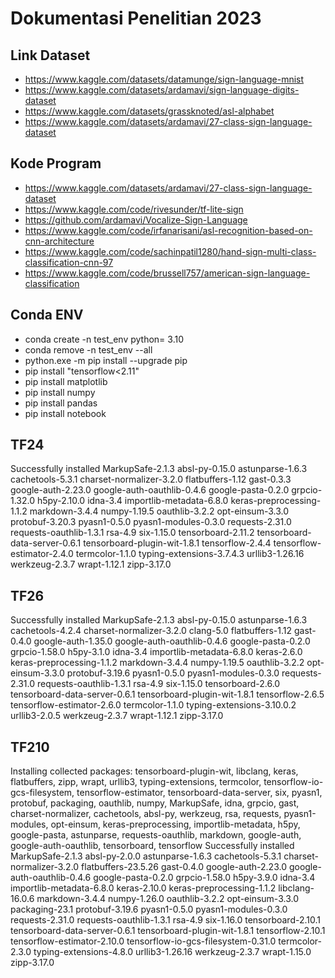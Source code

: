 # Dokumentasi Penelitian 2023

## Link Dataset
- https://www.kaggle.com/datasets/datamunge/sign-language-mnist
- https://www.kaggle.com/datasets/ardamavi/sign-language-digits-dataset
- https://www.kaggle.com/datasets/grassknoted/asl-alphabet
- https://www.kaggle.com/datasets/ardamavi/27-class-sign-language-dataset

## Kode Program
- https://www.kaggle.com/datasets/ardamavi/27-class-sign-language-dataset
- https://www.kaggle.com/code/rivesunder/tf-lite-sign
- https://github.com/ardamavi/Vocalize-Sign-Language
- https://www.kaggle.com/code/irfanarisani/asl-recognition-based-on-cnn-architecture
- https://www.kaggle.com/code/sachinpatil1280/hand-sign-multi-class-classification-cnn-97
- https://www.kaggle.com/code/brussell757/american-sign-language-classification

## Conda ENV
- conda create -n test_env python= 3.10
- conda remove -n test_env --all
- python.exe -m pip install --upgrade pip
- pip install "tensorflow<2.11"
- pip install matplotlib
- pip install numpy
- pip install pandas
- pip install notebook

## TF24
Successfully installed MarkupSafe-2.1.3 absl-py-0.15.0 astunparse-1.6.3 cachetools-5.3.1 charset-normalizer-3.2.0 flatbuffers-1.12 gast-0.3.3 google-auth-2.23.0 google-auth-oauthlib-0.4.6 google-pasta-0.2.0 grpcio-1.32.0 h5py-2.10.0 idna-3.4 importlib-metadata-6.8.0 keras-preprocessing-1.1.2 markdown-3.4.4 numpy-1.19.5 oauthlib-3.2.2 opt-einsum-3.3.0 protobuf-3.20.3 pyasn1-0.5.0 pyasn1-modules-0.3.0 requests-2.31.0 requests-oauthlib-1.3.1 rsa-4.9 six-1.15.0 tensorboard-2.11.2 tensorboard-data-server-0.6.1 tensorboard-plugin-wit-1.8.1 tensorflow-2.4.4 tensorflow-estimator-2.4.0 termcolor-1.1.0 typing-extensions-3.7.4.3 urllib3-1.26.16 werkzeug-2.3.7 wrapt-1.12.1 zipp-3.17.0

## TF26
Successfully installed MarkupSafe-2.1.3 absl-py-0.15.0 astunparse-1.6.3 cachetools-4.2.4 charset-normalizer-3.2.0 clang-5.0 flatbuffers-1.12 gast-0.4.0 google-auth-1.35.0 google-auth-oauthlib-0.4.6 google-pasta-0.2.0 grpcio-1.58.0 h5py-3.1.0 idna-3.4 importlib-metadata-6.8.0 keras-2.6.0 keras-preprocessing-1.1.2 markdown-3.4.4 numpy-1.19.5 oauthlib-3.2.2 opt-einsum-3.3.0 protobuf-3.19.6 pyasn1-0.5.0 pyasn1-modules-0.3.0 requests-2.31.0 requests-oauthlib-1.3.1 rsa-4.9 six-1.15.0 tensorboard-2.6.0 tensorboard-data-server-0.6.1 tensorboard-plugin-wit-1.8.1 tensorflow-2.6.5 tensorflow-estimator-2.6.0 termcolor-1.1.0 typing-extensions-3.10.0.2 urllib3-2.0.5 werkzeug-2.3.7 wrapt-1.12.1 zipp-3.17.0

## TF210
Installing collected packages: tensorboard-plugin-wit, libclang, keras, flatbuffers, zipp, wrapt, urllib3, typing-extensions, termcolor, tensorflow-io-gcs-filesystem, tensorflow-estimator, tensorboard-data-server, six, pyasn1, protobuf, packaging, oauthlib, numpy, MarkupSafe, idna, grpcio, gast, charset-normalizer, cachetools, absl-py, werkzeug, rsa, requests, pyasn1-modules, opt-einsum, keras-preprocessing, importlib-metadata, h5py, google-pasta, astunparse, requests-oauthlib, markdown, google-auth, google-auth-oauthlib, tensorboard, tensorflow
Successfully installed MarkupSafe-2.1.3 absl-py-2.0.0 astunparse-1.6.3 cachetools-5.3.1 charset-normalizer-3.2.0 flatbuffers-23.5.26 gast-0.4.0 google-auth-2.23.0 google-auth-oauthlib-0.4.6 google-pasta-0.2.0 grpcio-1.58.0 h5py-3.9.0 idna-3.4 importlib-metadata-6.8.0 keras-2.10.0 keras-preprocessing-1.1.2 libclang-16.0.6 markdown-3.4.4 numpy-1.26.0 oauthlib-3.2.2 opt-einsum-3.3.0 packaging-23.1 protobuf-3.19.6 pyasn1-0.5.0 pyasn1-modules-0.3.0 requests-2.31.0 requests-oauthlib-1.3.1 rsa-4.9 six-1.16.0 tensorboard-2.10.1 tensorboard-data-server-0.6.1 tensorboard-plugin-wit-1.8.1 tensorflow-2.10.1 tensorflow-estimator-2.10.0 tensorflow-io-gcs-filesystem-0.31.0 termcolor-2.3.0 typing-extensions-4.8.0 urllib3-1.26.16 werkzeug-2.3.7 wrapt-1.15.0 zipp-3.17.0




